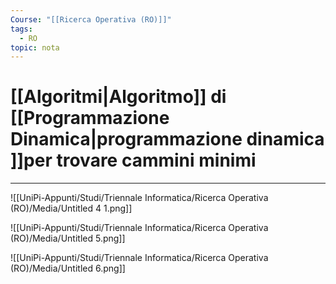 ```yaml
---
Course: "[[Ricerca Operativa (RO)]]"
tags:
  - RO
topic: nota
---
```


# [[Algoritmi|Algoritmo]] di [[Programmazione Dinamica|programmazione dinamica ]]per trovare cammini minimi
---


![[UniPi-Appunti/Studi/Triennale Informatica/Ricerca Operativa (RO)/Media/Untitled 4 1.png]]

![[UniPi-Appunti/Studi/Triennale Informatica/Ricerca Operativa (RO)/Media/Untitled 5.png]]

![[UniPi-Appunti/Studi/Triennale Informatica/Ricerca Operativa (RO)/Media/Untitled 6.png]]
